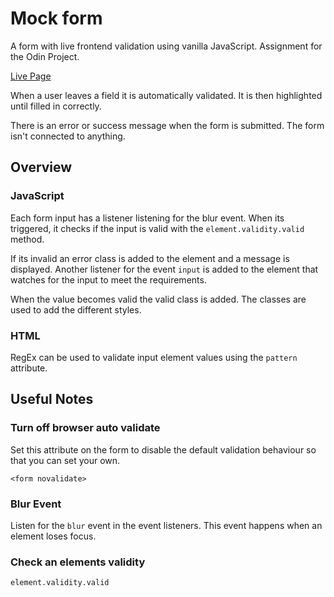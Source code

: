 # Mock form

A form with live frontend validation using vanilla JavaScript. Assignment for the Odin Project.

[Live Page](https://tomahawk-jupiter.github.io/mock-form/)

When a user leaves a field it is automatically validated. It is then highlighted until filled in correctly.

There is an error or success message when the form is submitted. The form isn't connected to anything.

## Overview

### JavaScript

Each form input has a listener listening for the blur event. When its triggered, it checks if the input is valid with the `element.validity.valid` method.

If its invalid an error class is added to the element and a message is displayed. Another listener for the event `input` is added to the element that watches for the input to meet the requirements.

When the value becomes valid the valid class is added. The classes are used to add the different styles.

### HTML

RegEx can be used to validate input element values using the `pattern` attribute.

## Useful Notes

### Turn off browser auto validate

Set this attribute on the form to disable the default validation behaviour so that you can set your own.

    <form novalidate>

### Blur Event

Listen for the `blur` event in the event listeners. This event happens when an element loses focus.

### Check an elements validity

    element.validity.valid
